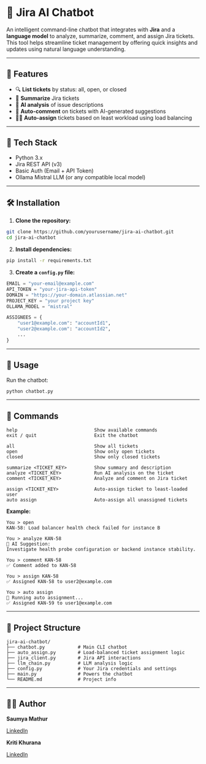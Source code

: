 
# 🤖 Jira AI Chatbot

An intelligent command-line chatbot that integrates with **Jira** and a **language model** to analyze, summarize, comment, and assign Jira tickets.
This tool helps streamline ticket management by offering quick insights and updates using natural language understanding.

---

## 🚀 Features

* 🔍 **List tickets** by status: all, open, or closed  
* 📄 **Summarize** Jira tickets  
* 🧠 **AI analysis** of issue descriptions  
* 💬 **Auto-comment** on tickets with AI-generated suggestions  
* 🧑‍💼 **Auto-assign** tickets based on least workload using load balancing  

---

## 🧠 Tech Stack

* Python 3.x  
* Jira REST API (v3)  
* Basic Auth (Email + API Token)  
* Ollama Mistral LLM (or any compatible local model)  

---

## 🛠️ Installation

1. **Clone the repository:**

```bash
git clone https://github.com/yourusername/jira-ai-chatbot.git
cd jira-ai-chatbot
````

2. **Install dependencies:**

```bash
pip install -r requirements.txt
```

3. **Create a `config.py` file:**

```python
EMAIL = "your-email@example.com"
API_TOKEN = "your-jira-api-token"
DOMAIN = "https://your-domain.atlassian.net"
PROJECT_KEY = "your project key"
OLLAMA_MODEL = "mistral"

ASSIGNEES = {
    "user1@example.com": "accountId1",
    "user2@example.com": "accountId2",
    ...
}
```

---

## 💬 Usage

Run the chatbot:

```bash
python chatbot.py
```

---

## 🔧 Commands

```
help                            Show available commands  
exit / quit                     Exit the chatbot  

all                             Show all tickets  
open                            Show only open tickets  
closed                          Show only closed tickets  

summarize <TICKET_KEY>          Show summary and description  
analyze <TICKET_KEY>            Run AI analysis on the ticket  
comment <TICKET_KEY>            Analyze and comment on Jira ticket  

assign <TICKET_KEY>             Auto-assign ticket to least-loaded user  
auto assign                     Auto-assign all unassigned tickets  
```

**Example:**

```
You > open  
KAN-58: Load balancer health check failed for instance B  

You > analyze KAN-58  
🧠 AI Suggestion:  
Investigate health probe configuration or backend instance stability.  

You > comment KAN-58  
✅ Comment added to KAN-58  

You > assign KAN-58  
✅ Assigned KAN-58 to user2@example.com  

You > auto assign  
🔄 Running auto assignment...  
✅ Assigned KAN-59 to user1@example.com  
```

---

## 📁 Project Structure

```
jira-ai-chatbot/
├── chatbot.py            # Main CLI chatbot  
├── auto_assign.py        # Load-balanced ticket assignment logic  
├── jira_client.py        # Jira API interactions  
├── llm_chain.py          # LLM analysis logic  
├── config.py             # Your Jira credentials and settings  
├── main.py               # Powers the chatbot  
└── README.md             # Project info  
```

---

## 👩‍💻 Author

**Saumya Mathur**

[LinkedIn](https://www.linkedin.com/in/saumya-mathur-60351a270/)


**Kriti Khurana**

[LinkedIn](https://www.linkedin.com/in/kriti-khurana-24b059286/) 

